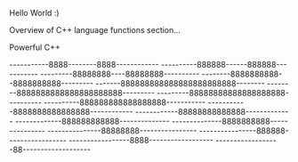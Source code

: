 Hello World :)

Overview of C++ language functions section...

Powerful C++ 

-----------8888--------8888------------
----------888888------888888-----------
---------88888888----88888888----------
--------8888888888--8888888888---------
-------888888888888888888888888--------
--------8888888888888888888888---------
---------88888888888888888888----------
----------888888888888888888-----------
-----------8888888888888888------------
------------88888888888888-------------
-------------888888888888--------------
--------------8888888888---------------
---------------88888888----------------
----------------888888-----------------
-----------------8888------------------
------------------88-------------------